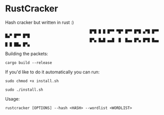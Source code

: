 # RustCracker
Hash cracker but written in rust :)

````
                                      █▀█ █ █ █▀▀ ▀█▀ █▀▀ █▀█ ▄▀█ █▀▀ █▄▀ █▀▀ █▀█
                                      █▀▄ █▄█ ▄▄█  █  █▄▄ █▀▄ █▀█ █▄▄ █ █ ██▄ █▀▄
````


Building the packets:

````
cargo build --release
````
If you'd like to do it automatically you can run:
````
sudo chmod +x install.sh
````
````
sudo ./install.sh
````

Usage:
````
rustcracker [OPTIONS] --hash <HASH> --wordlist <WORDLIST>
````

